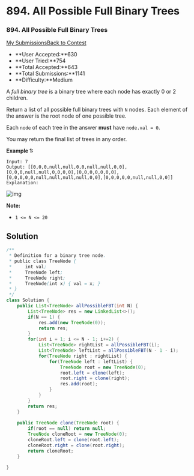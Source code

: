 # 894. All Possible Full Binary Trees

### 894. All Possible Full Binary Trees

[My Submissions](https://leetcode.com/contest/weekly-contest-99/problems/all-possible-full-binary-trees/submissions/)[Back to Contest](https://leetcode.com/contest/weekly-contest-99/)

- **User Accepted:**630
- **User Tried:**754
- **Total Accepted:**643
- **Total Submissions:**1141
- **Difficulty:**Medium

A *full binary tree* is a binary tree where each node has exactly 0 or 2 children.

Return a list of all possible full binary trees with `N` nodes.  Each element of the answer is the root node of one possible tree.

Each `node` of each tree in the answer **must** have `node.val = 0`.

You may return the final list of trees in any order.

 

**Example 1:**

```
Input: 7
Output: [[0,0,0,null,null,0,0,null,null,0,0],[0,0,0,null,null,0,0,0,0],[0,0,0,0,0,0,0],[0,0,0,0,0,null,null,null,null,0,0],[0,0,0,0,0,null,null,0,0]]
Explanation:
```

 ![img](https://s3-lc-upload.s3.amazonaws.com/uploads/2018/08/22/fivetrees.png)

**Note:**

- `1 <= N <= 20`

## Solution

```java
/**
 * Definition for a binary tree node.
 * public class TreeNode {
 *     int val;
 *     TreeNode left;
 *     TreeNode right;
 *     TreeNode(int x) { val = x; }
 * }
 */
class Solution {
    public List<TreeNode> allPossibleFBT(int N) {
        List<TreeNode> res = new LinkedList<>();
        if(N == 1) {
            res.add(new TreeNode(0));
            return res;
        }
        for(int i = 1; i <= N - 1; i+=2) {
            List<TreeNode> rightList = allPossibleFBT(i);
            List<TreeNode> leftList = allPossibleFBT(N - 1 - i);
            for(TreeNode right : rightList) {
                for(TreeNode left : leftList) {
                    TreeNode root = new TreeNode(0);
                    root.left = clone(left);
                    root.right = clone(right);
                    res.add(root);
                }
            }
        }
        return res;
    }
    
    public TreeNode clone(TreeNode root) {
        if(root == null) return null;
        TreeNode cloneRoot = new TreeNode(0);
        cloneRoot.left = clone(root.left);
        cloneRoot.right = clone(root.right);
        return cloneRoot;
    }
    
}
```



